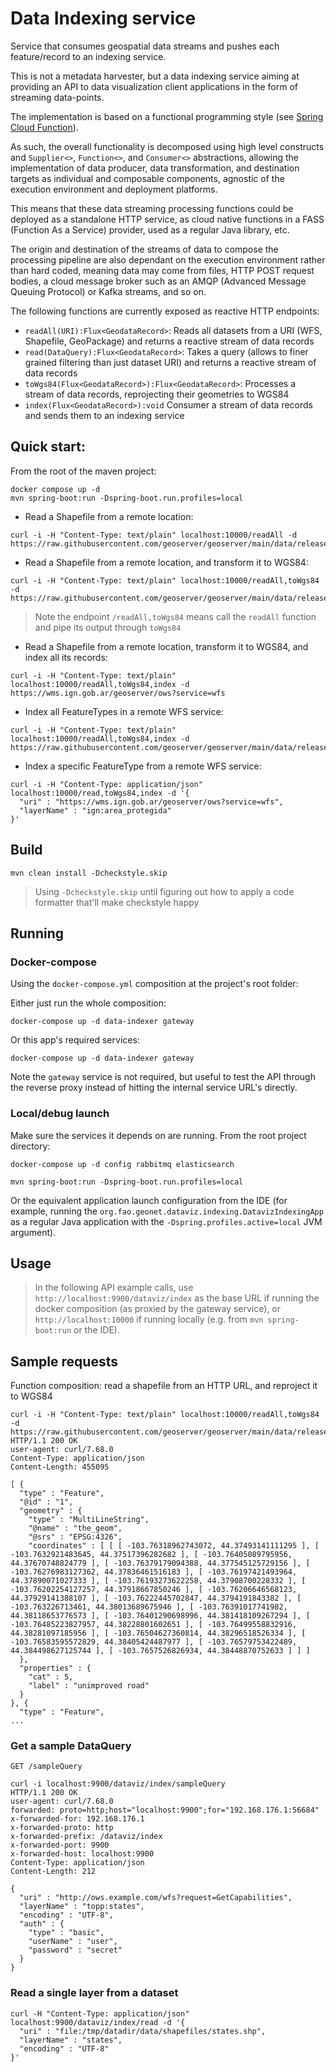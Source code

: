 # Data Indexing service

Service that consumes geospatial data streams and pushes each feature/record to an indexing service.

This is not a metadata harvester, but a data indexing service aiming at providing
an API to data visualization client applications in the form of streaming
data-points.

The implementation is based on a functional programming style (see [Spring Cloud Function](https://docs.spring.io/spring-cloud-function/docs/current/reference/html/spring-cloud-function.html)).

As such, the overall functionality is decomposed using high level constructs and `Supplier<>`, `Function<>`, and `Consumer<>` abstractions,
allowing the implementation of data producer, data transformation, and destination targets as individual and composable components, agnostic of
the execution environment and deployment platforms.

This means that these data streaming processing functions could be deployed as a standalone HTTP service, as cloud native functions in a
FASS (Function As a Service) provider, used as a regular Java library, etc. 

The origin and destination of the streams of data to compose the processing pipeline are also dependant on the execution environment rather
than hard coded, meaning data may come from files, HTTP POST request bodies, a cloud message broker such as an AMQP (Advanced Message Queuing Protocol)
or Kafka streams, and so on.

The following functions are currently exposed as reactive HTTP endpoints:

* `readAll(URI):Flux<GeodataRecord>`: Reads all datasets from a URI (WFS, Shapefile, GeoPackage) and returns a reactive stream of data records
* `read(DataQuery):Flux<GeodataRecord>`: Takes a query (allows to finer grained filtering than just dataset URI) and returns a reactive stream of data records
* `toWgs84(Flux<GeodataRecord>):Flux<GeodataRecord>`: Processes a stream of data records, reprojecting their geometries to WGS84
* `index(Flux<GeodataRecord>):void` Consumer a stream of data records and sends them to an indexing service

## Quick start:

From the root of the maven project:

```
docker compose up -d
mvn spring-boot:run -Dspring-boot.run.profiles=local
```

* Read a Shapefile from a remote location:

```
curl -i -H "Content-Type: text/plain" localhost:10000/readAll -d  https://raw.githubusercontent.com/geoserver/geoserver/main/data/release/data/sf/roads.shp
```

* Read a Shapefile from a remote location, and transform it to WGS84:

```
curl -i -H "Content-Type: text/plain" localhost:10000/readAll,toWgs84 -d  https://raw.githubusercontent.com/geoserver/geoserver/main/data/release/data/sf/roads.shp
```
> Note the endpoint `/readAll,toWgs84` means call the `readAll` function and pipe its output through `toWgs84`

* Read a Shapefile from a remote location, transform it to WGS84, and index all its records:

```
curl -i -H "Content-Type: text/plain" localhost:10000/readAll,toWgs84,index -d  https://wms.ign.gob.ar/geoserver/ows?service=wfs
```

* Index all FeatureTypes in a remote WFS service:

```
curl -i -H "Content-Type: text/plain" localhost:10000/readAll,toWgs84,index -d  https://raw.githubusercontent.com/geoserver/geoserver/main/data/release/data/sf/roads.shp
```

* Index a specific FeatureType from a remote WFS service:

```
curl -i -H "Content-Type: application/json" localhost:10000/read,toWgs84,index -d '{
  "uri" : "https://wms.ign.gob.ar/geoserver/ows?service=wfs",
  "layerName" : "ign:area_protegida"
}'
```

## Build

```
mvn clean install -Dcheckstyle.skip
```

> Using `-Dcheckstyle.skip` until figuring out how to apply a code formatter that'll make checkstyle happy

## Running

### Docker-compose

Using the `docker-compose.yml` composition at the project's root folder:

Either just run the whole composition:

```
docker-compose up -d data-indexer gateway
```

Or this app's required services:

```
docker-compose up -d data-indexer gateway
```

Note the `gateway` service is not required, but useful to test the API through the reverse proxy instead of hitting the internal service URL's directly.

### Local/debug launch

Make sure the services it depends on are running. From the root project directory:

```
docker-compose up -d config rabbitmq elasticsearch
```

```
mvn spring-boot:run -Dspring-boot.run.profiles=local
```

Or the equivalent application launch configuration from the IDE (for example, running the `org.fao.geonet.dataviz.indexing.DatavizIndexingApp`
as a regular Java application with the `-Dspring.profiles.active=local` JVM argument).


## Usage

> In the following API example calls, use `http://localhost:9900/dataviz/index` as the base URL if running the
docker composition (as proxied by the gateway service), or `http://localhost:10000` if running locally 
(e.g. from `mvn spring-boot:run` or the IDE).

## Sample requests

Function composition: read a shapefile from an HTTP URL, and reproject it to WGS84

```
curl -i -H "Content-Type: text/plain" localhost:10000/readAll,toWgs84 -d  https://raw.githubusercontent.com/geoserver/geoserver/main/data/release/data/sf/roads.shp
HTTP/1.1 200 OK
user-agent: curl/7.68.0
Content-Type: application/json
Content-Length: 455095

[ {
  "type" : "Feature",
  "@id" : "1",
  "geometry" : {
    "type" : "MultiLineString",
    "@name" : "the_geom",
    "@srs" : "EPSG:4326",
    "coordinates" : [ [ [ -103.76318962743072, 44.37493141111295 ], [ -103.7632921483645, 44.37517396282682 ], [ -103.76405089795956, 44.37670748824779 ], [ -103.76379179094388, 44.377545125729156 ], [ -103.76276983127362, 44.37836461516183 ], [ -103.76197421493964, 44.37890071027333 ], [ -103.76193273622258, 44.37908700228332 ], [ -103.76202254127257, 44.37918667850246 ], [ -103.76206646568123, 44.37929141388107 ], [ -103.76222445702847, 44.3794191843382 ], [ -103.763226713461, 44.38013689675946 ], [ -103.76391017741982, 44.38118653776573 ], [ -103.76401290698996, 44.381418109267294 ], [ -103.76485223827957, 44.38228801602651 ], [ -103.76499558832916, 44.38281097185956 ], [ -103.76504627360814, 44.38296518526334 ], [ -103.76583595572829, 44.38405424487977 ], [ -103.76579753422489, 44.384498627125744 ], [ -103.7657526826934, 44.38448870752633 ] ] ]
  },
  "properties" : {
    "cat" : 5,
    "label" : "unimproved road"
  }
}, {
  "type" : "Feature",
...
```

### Get a sample DataQuery

```
GET /sampleQuery
```

```
curl -i localhost:9900/dataviz/index/sampleQuery
HTTP/1.1 200 OK
user-agent: curl/7.68.0
forwarded: proto=http;host="localhost:9900";for="192.168.176.1:56684"
x-forwarded-for: 192.168.176.1
x-forwarded-proto: http
x-forwarded-prefix: /dataviz/index
x-forwarded-port: 9900
x-forwarded-host: localhost:9900
Content-Type: application/json
Content-Length: 212

{
  "uri" : "http://ows.example.com/wfs?request=GetCapabilities",
  "layerName" : "topp:states",
  "encoding" : "UTF-8",
  "auth" : {
    "type" : "basic",
    "userName" : "user",
    "password" : "secret"
  }
}
```

### Read a single layer from a dataset

```
curl -H "Content-Type: application/json" localhost:9900/dataviz/index/read -d '{
  "uri" : "file:/tmp/datadir/data/shapefiles/states.shp",
  "layerName" : "states",
  "encoding" : "UTF-8"
}'
```